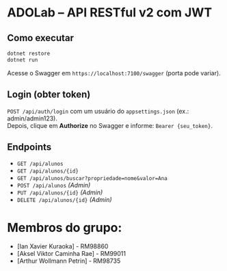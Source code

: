 # ADOLab – API RESTful v2 com JWT

## Como executar
```bash
dotnet restore
dotnet run
```
Acesse o Swagger em `https://localhost:7100/swagger` (porta pode variar).

## Login (obter token)
`POST /api/auth/login` com um usuário do `appsettings.json` (ex.: admin/admin123).  
Depois, clique em **Authorize** no Swagger e informe: `Bearer {seu_token}`.

## Endpoints
- `GET /api/alunos`
- `GET /api/alunos/{id}`
- `GET /api/alunos/buscar?propriedade=nome&valor=Ana`
- `POST /api/alunos` *(Admin)*
- `PUT /api/alunos/{id}` *(Admin)*
- `DELETE /api/alunos/{id}` *(Admin)*

# Membros do grupo:
- [Ian Xavier Kuraoka] - RM98860
- [Aksel Viktor Caminha Rae] - RM99011
- [Arthur Wollmann Petrin] - RM98735